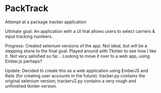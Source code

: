 # PackTrack
Attempt at a package tracker application

Ultimate goal: An application with a UI that allows users to select carriers & input tracking numbers.

Progress: Created selenium versions of the app. Not ideal, but will be a stepping stone to the final goal. Played around with Tkinter to see how I like it. Not very satisfied so far... Looking to move it over to a web app, using Ember.js perhaps?

Update: Decided to create this as a web application using EmberJS and Rails (for creating user accounts in the future). tracker.py contains the original selenium version; trackerv2.py contains a very rough and unfinished tkinter version.
